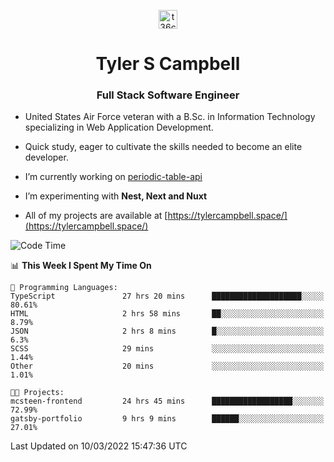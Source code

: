 <p align="center">
<a href="https://www.linkedin.com/in/t36campbell" target="blank"><img align="center" src="https://ik.imagekit.io/t36campbell/Portfolio/linkedin.png.original_m8bbGgPh6.png" alt="t36campbell" height="30" width="30" /></a>
</p>
<h1 align="center">Tyler S Campbell</h1>
<h3 align="center">Full Stack Software Engineer</h3>

* United States Air Force veteran with a B.Sc. in Information Technology specializing in Web Application Development. 

* Quick study, eager to cultivate the skills needed to become an elite developer.

* I’m currently working on [periodic-table-api](https://github.com/t36campbell/periodic-table-api)

* I’m experimenting with **Nest, Next and Nuxt**

* All of my projects are available at [https://tylercampbell.space/](https://tylercampbell.space/)

<!--START_SECTION:waka-->
![Code Time](http://img.shields.io/badge/Code%20Time-1%2C491%20hrs%2022%20mins-blue)

📊 **This Week I Spent My Time On** 

```text
💬 Programming Languages: 
TypeScript               27 hrs 20 mins      ████████████████████░░░░░   80.61% 
HTML                     2 hrs 58 mins       ██░░░░░░░░░░░░░░░░░░░░░░░   8.79% 
JSON                     2 hrs 8 mins        █░░░░░░░░░░░░░░░░░░░░░░░░   6.3% 
SCSS                     29 mins             ░░░░░░░░░░░░░░░░░░░░░░░░░   1.44% 
Other                    20 mins             ░░░░░░░░░░░░░░░░░░░░░░░░░   1.01%

🐱‍💻 Projects: 
mcsteen-frontend         24 hrs 45 mins      ██████████████████░░░░░░░   72.99% 
gatsby-portfolio         9 hrs 9 mins        ██████░░░░░░░░░░░░░░░░░░░   27.01%

```


 Last Updated on 10/03/2022 15:47:36 UTC
<!--END_SECTION:waka-->

